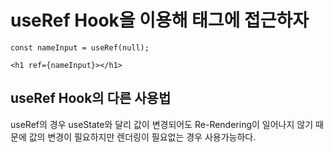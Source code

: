 # useRef Hook을 이용해 태그에 접근하자

```
const nameInput = useRef(null);

<h1 ref={nameInput}></h1>
```

## useRef Hook의 다른 사용법

useRef의 경우 useState와 달리 값이 변경되어도 Re-Rendering이 일어나지 않기 때문에 값의 변경이 필요하지만 렌더링이 필요없는 경우 사용가능하다.
